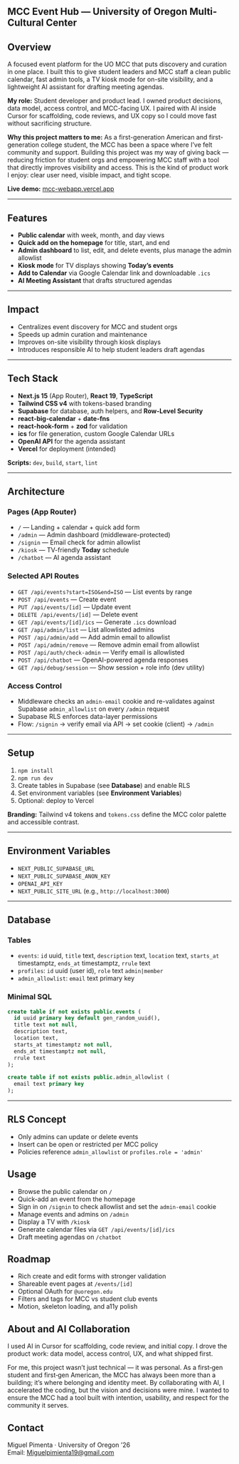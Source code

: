 ## MCC Event Hub — University of Oregon Multi-Cultural Center

## Overview
A focused event platform for the UO MCC that puts discovery and curation in one place. I built this to give student leaders and MCC staff a clean public calendar, fast admin tools, a TV kiosk mode for on-site visibility, and a lightweight AI assistant for drafting meeting agendas.

**My role:** Student developer and product lead. I owned product decisions, data model, access control, and MCC-facing UX. I paired with AI inside Cursor for scaffolding, code reviews, and UX copy so I could move fast without sacrificing structure.

**Why this project matters to me:** As a first-generation American and first-generation college student, the MCC has been a space where I’ve felt community and support. Building this project was my way of giving back — reducing friction for student orgs and empowering MCC staff with a tool that directly improves visibility and access. This is the kind of product work I enjoy: clear user need, visible impact, and tight scope.

**Live demo:** [mcc-webapp.vercel.app](https://mcc-webapp.vercel.app/)   

---

## Features
- **Public calendar** with week, month, and day views  
- **Quick add on the homepage** for title, start, and end  
- **Admin dashboard** to list, edit, and delete events, plus manage the admin allowlist  
- **Kiosk mode** for TV displays showing **Today’s events**  
- **Add to Calendar** via Google Calendar link and downloadable `.ics`  
- **AI Meeting Assistant** that drafts structured agendas  

---

## Impact
- Centralizes event discovery for MCC and student orgs  
- Speeds up admin curation and maintenance  
- Improves on-site visibility through kiosk displays  
- Introduces responsible AI to help student leaders draft agendas  

---

## Tech Stack
- **Next.js 15** (App Router), **React 19**, **TypeScript**  
- **Tailwind CSS v4** with tokens-based branding  
- **Supabase** for database, auth helpers, and **Row-Level Security**  
- **react-big-calendar** + **date-fns**  
- **react-hook-form** + **zod** for validation  
- **ics** for file generation, custom Google Calendar URLs  
- **OpenAI API** for the agenda assistant  
- **Vercel** for deployment (intended)  

**Scripts:** `dev`, `build`, `start`, `lint`

---

## Architecture
### Pages (App Router)
- `/` — Landing + calendar + quick add form  
- `/admin` — Admin dashboard (middleware-protected)  
- `/signin` — Email check for admin allowlist  
- `/kiosk` — TV-friendly **Today** schedule  
- `/chatbot` — AI agenda assistant  

### Selected API Routes
- `GET /api/events?start=ISO&end=ISO` — List events by range  
- `POST /api/events` — Create event  
- `PUT /api/events/[id]` — Update event  
- `DELETE /api/events/[id]` — Delete event  
- `GET /api/events/[id]/ics` — Generate `.ics` download  
- `GET /api/admin/list` — List allowlisted admins  
- `POST /api/admin/add` — Add admin email to allowlist  
- `POST /api/admin/remove` — Remove admin email from allowlist  
- `POST /api/auth/check-admin` — Verify email is allowlisted  
- `POST /api/chatbot` — OpenAI-powered agenda responses  
- `GET /api/debug/session` — Show session + role info (dev utility)  

### Access Control
- Middleware checks an `admin-email` cookie and re-validates against Supabase `admin_allowlist` on every `/admin` request  
- Supabase RLS enforces data-layer permissions  
- Flow: `/signin` → verify email via API → set cookie (client) → `/admin`  

---

## Setup
1. `npm install`  
2. `npm run dev`  
3. Create tables in Supabase (see **Database**) and enable RLS  
4. Set environment variables (see **Environment Variables**)  
5. Optional: deploy to Vercel  

**Branding:** Tailwind v4 tokens and `tokens.css` define the MCC color palette and accessible contrast.

---

## Environment Variables
- `NEXT_PUBLIC_SUPABASE_URL`  
- `NEXT_PUBLIC_SUPABASE_ANON_KEY`  
- `OPENAI_API_KEY`  
- `NEXT_PUBLIC_SITE_URL` (e.g., `http://localhost:3000`)  

---

## Database
### Tables
- `events`: `id` uuid, `title` text, `description` text, `location` text, `starts_at` timestamptz, `ends_at` timestamptz, `rrule` text  
- `profiles`: `id` uuid (user id), `role` text `admin|member`  
- `admin_allowlist`: `email` text primary key  

### Minimal SQL
```sql
create table if not exists public.events (
  id uuid primary key default gen_random_uuid(),
  title text not null,
  description text,
  location text,
  starts_at timestamptz not null,
  ends_at timestamptz not null,
  rrule text
);

create table if not exists public.admin_allowlist (
  email text primary key
);
```

---

## RLS Concept
- Only admins can update or delete events
- Insert can be open or restricted per MCC policy
- Policies reference `admin_allowlist` or `profiles.role = 'admin'`

## Usage
- Browse the public calendar on `/`
- Quick-add an event from the homepage
- Sign in on `/signin` to check allowlist and set the `admin-email` cookie
- Manage events and admins on `/admin`
- Display a TV with `/kiosk`
- Generate calendar files via `GET /api/events/[id]/ics`
- Draft meeting agendas on `/chatbot`

## Roadmap
- Rich create and edit forms with stronger validation
- Shareable event pages at `/events/[id]`
- Optional OAuth for `@uoregon.edu`
- Filters and tags for MCC vs student club events
- Motion, skeleton loading, and a11y polish

## About and AI Collaboration
I used AI in Cursor for scaffolding, code review, and initial copy. I drove the product work: data model, access control, UX, and what shipped first.

For me, this project wasn’t just technical — it was personal. As a first‑gen student and first‑gen American, the MCC has always been more than a building; it’s where belonging and identity meet. By collaborating with AI, I accelerated the coding, but the vision and decisions were mine. I wanted to ensure the MCC had a tool built with intention, usability, and respect for the community it serves.

## Contact
Miguel Pimenta · University of Oregon ’26  
Email: Miguelpimienta19@gmail.com 
